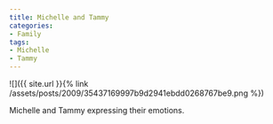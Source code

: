```yaml
---
title: Michelle and Tammy
categories:
- Family
tags:
- Michelle
- Tammy
---
```


![]({{ site.url }}{% link /assets/posts/2009/35437169997b9d2941ebdd0268767be9.png %})
  



Michelle and Tammy expressing their emotions.

